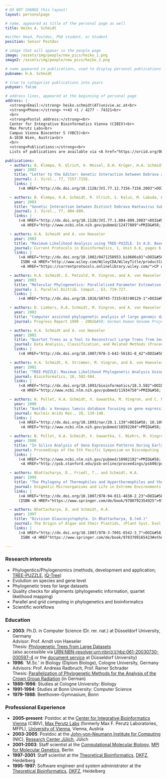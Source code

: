 ```yaml
---
# DO NOT CHANGE this layout!
layout: personalpage

# name, appeared as title of the personal page as well
title: Heiko A. Schmidt

#either Head, Postdoc, PhD student, or Student
position: Senior Postdoc

# image that will appear in the people page
image: /assets/img/people/new_pics/heiko_1.png
image2: /assets/img/people/new_pics/heiko_2.png

# name appeared in publications, used to display personal publications
pubname: H.A. Schmidt

# true to categorize publications into years
pubyear: false

# address lines, appeared at the beginning of personal page
address: |
  <strong>Email:</strong> heiko.schmidt(AT)univie.ac.at<br>
  <strong>Phone:</strong> ++43 +1 / 4277 - 74321<br>
  <br>
  <strong>Postal address:</strong><br>
  Center for Integrative Bioinformatics Vienna (CIBIV)<br>
  Max Perutz Labs<br>
  Campus Vienna Biocenter 5 (VBC5)<br>
  A-1030 Wien, Austria<br>
  <br>
  <strong>Publications:</strong><br>
  Lists of publications are available via <A href="https://orcid.org/0000-0002-2311-8592">ORCID</A>, <A href="https://scholar.google.at/citations?user=8lFCw7IAAAAJ&hl=en">Google Scholar</A>, <A href="https://publons.com/researcher/AAC-4650-2022/">WoS ResearcherID</A><br>

publications:
  - authors: B. Klempa, R. Ulrich, H. Meisel, D.H. Krüger, H.A. Schmidt, S. Kaluz, M. Labuda, and B. Hjelle
    year: 2003
    title: "Letter to the Editor: Genetic Interaction between Dobrava and Saaremaa Hantaviruses: Now or Millions of Years Ago? (Authors' Reply)."
    journal: J. Virol., 77, 7157-7158. 
    links: |
      (<A HREF="http://dx.doi.org/10.1128/JVI.77.12.7156-7158.2003">DOI&#58; 10.1128/JVI.77.12.7156-7158.2003</A>)

  - authors: B. Klempa, H.A. Schmidt, R. Ulrich, S. Kaluz, M. Labuda, H. Meisel, B. Hjelle, and D.H. Krüger
    year: 2003
    title: "Genetic Interaction between Distinct Dobrava Hantavirus Subtypes in Apodemus agrarius and A. flavicollis in Nature."
    journal: J. Virol., 77, 804-809. 
    links: |
      (<A HREF="http://dx.doi.org/10.1128/JVI.77.1.804-809.2003">DOI&#58; 10.1128/JVI.77.1.804-809.2003</A>, 
       <A HREF="http://www.ncbi.nlm.nih.gov/pubmed/12477889">PMID&#58; 12477889</A>)

  - authors: H.A. Schmidt and A. von Haeseler
    year: 2003
    title: "Maximum Likelihood Analysis using TREE-PUZZLE. In A.D. Baxevanis, D.B. Davison, R.D.M. Page, G. Stormo, and L. Stein (eds.)"
    journal: Current Protocols in Bioinformatics, 1, Unit 6.6, pages 6.6.1-6.6.23, Wiley and Sons, New York. 
    links: |
      (<A HREF="http://dx.doi.org/10.1002/0471250953.bi0606s01">DOI&#58; 10.1002/0471250953.bi0606s01</A>,
       ISBN <A HREF="http://www.wiley.com/WileyCDA/WileyTitle/productCd-0471250937.html">0-471-25093-7</A>, 
       <A HREF="https://currentprotocols.onlinelibrary.wiley.com/">CP online</A>)

  - authors: H.A. Schmidt, E. Petzold, M. Vingron, and A. von Haeseler
    year: 2003
    title: "Molecular Phylogenetics: Parallelized Parameter Estimation and Quartet Puzzling."
    journal: J. Parallel Distrib. Comput., 63, 719-727. 
    links: |
      (<A HREF="http://dx.doi.org/10.1016/S0743-7315(03)00129-1">DOI&#58; 10.1016/S0743-7315(03)00129-1</A>)

  - authors: D. Liebers, H.A. Schmidt, M. Vingron, and A. von Haeseler
    year: 2002
    title: "Computer assisted phylogenetic analysis of large genomic datasets. In J. Wadzack, A. Haese, and B. L&ouml;hmer (eds.)" 
    journal: Progress Report 1999 - 2002&#58; German Human Genome Project (DHGP). 68-69, Druckhaus Schmergow, Berlin. (ISBN&#58; 978-3-00-010097-0)

  - authors: H.A. Schmidt and A. von Haeseler
    year: 2002
    title: "Quartet Trees as a Tool to Reconstruct Large Trees from Sequences. In K. Jajuga, A. Sokolowsky, and H.-H. Bock (eds.)" 
    journal: Data Analysis, Classification, and Related Methods (Proceedings of the 9th Conference of the International Federation of Classification Societies - IFCS-2002, Krakow), 379-388, Springer, Heidelberg/New York. 
    links: |
      (<A HREF="http://dx.doi.org/10.1007/978-3-642-56181-8_42">DOI&#58; 10.1007/978-3-642-56181-8_42</A>)

  - authors: H.A. Schmidt, K. Strimmer, M. Vingron, and A. von Haeseler
    year: 2002
    title: "TREE-PUZZLE: Maximum Likelihood Phylogenetic Analysis Using Quartets and Parallel Computing."
    journal: Bioinformatics, 18, 502-504. 
    links: |
      (<A HREF="http://dx.doi.org/10.1093/bioinformatics/18.3.502">DOI&#58; 10.1093/bioinformatics/18.3.502</A>, 
       <A HREF="http://www.ncbi.nlm.nih.gov/pubmed/11934758">PMID&#58; 11934758</A>)

  - authors: N. Pollet, H.A. Schmidt, V. Gawantka, M. Vingron, and C. Niehrs
    year: 2000
    title: "Axeldb: a Xenopus laevis database focusing on gene expression."
    journal: Nucleic Acids Res., 28, 139-140. 
    links: |
      (<A HREF="http://dx.doi.org/10.1093/nar/28.1.139">DOI&#58; 10.1093/nar/28.1.139</A>, 
       <A HREF="http://www.ncbi.nlm.nih.gov/pubmed/10592204">PMID&#58; 10592204</A>)

  - authors: N. Pollet, H.A. Schmidt, V. Gawantka, C. Niehrs, M. Vingron
    year: 2000
    title: "In Silico Analysis of Gene Expression Patterns During Early Development of Xenopus laevis."
    journal: Proceedings of the 5th Pacific Symposium on Biocomputing (PSB2000), Hawaii, 440-451, 
    links: |
      (<A HREF="http://www.ncbi.nlm.nih.gov/pubmed/10902192">PMID&#58; 10902192</A>, 
       <A HREF="http://psb.stanford.edu/psb-online/proceedings/psb00/pollet.pdf">PDF</A>)

  - authors: Bhattacharya, D., Friedl, T., and Schmidt, H.A.
    year: 1999
    title: "The Phylogeny of Thermophiles and Hyperthermophiles and the Three Domains of Life. The Phylogeny of Thermophiles. In Seckbach, J. (ed.)" 
    journal: Enigmatic Microorganisms and Life in Extreme Environments, 291-304, Kluwer Academic Publishers, Dordrecht, Netherlands, 
    links: |
      (<A HREF="http://dx.doi.org/10.1007/978-94-011-4838-2_23">DOI&#58; 10.1007/978-94-011-4838-2_23</A>, 
      (ISBN <A HREF="https://www.springer.com/de/book/9780792354925">978-0-7923-5492-5</A>)

  - authors: Bhattacharya, D. and Schmidt, H.A.
    year: 1997
    title: "Division Glaucocystophyta. In Bhattacharya, D.(ed.)"
    journal: The Origin of Algae and their Plastids, (Plant Syst. Evol., Suppl. 11, 139-148) Springer Verlag, Vienna, Austria
    links: |
      (<A HREF="http://dx.doi.org/10.1007/978-3-7091-6542-3_7">DOI&#58; 10.1007/978-3-7091-6542-3_7</A>, 
       ISBN <A HREF"https://www.springer.com/de/book/9783709165423#otherversion=9783211830352">978-3-211-83035-2</A>) 

---
```


### Research interests
<div class="hline"></div>

* Phylogentics/Phylogenomics (methods, development and application; <A HREF="http://www.tree-puzzle.de/">TREE-PUZZLE</A>, <A HREF="http://www.iqtree.org/">IQ-Tree</A>)
* Evolution on species and gene level
* Phylogenetic trees for large datasets 
* Quality checks for alignments (phylogenetic information, quartet likelihood mapping)
* Parallel and grid computing in phylogenetics and bioinformatics
* Scientific workflows

### Education
<div class="hline"></div>

* __2003__: Ph.D. in Computer Science (Dr. rer. nat.) at Düsseldorf University, Germany
	<BR>Advisor: Prof. Arndt von Haeseler
	<BR>Thesis:	<A HREF="http://www.cibiv.at/~hschmidt/publ/schmidt2003.phdthesis.pdf">Phylogenetic Trees from Large Datasets</A>
	<BR>(also accessible via <A HREF="http://nbn-resolving.org/urn:nbn:de:hbz:061-20030730-000597-4">URN:NBN-resolver:urn:nbn:de:hbz:061-20030730-000597-4</A> or the <A HREF="http://docserv.uni-duesseldorf.de/servlets/DocumentServlet?id=2597">document service</A> at Düsseldorf University) 
* __1996__: 'M.Sc.' in Biology (Diplom Biologe), Cologne University, Germany
	<BR>Advisors: Prof. Andreas Radbruch, Prof. Rainer Schrader
	<BR>Thesis: <A HREF="http://www.cibiv.at/~hschmidt/publ/schmidt1996.diplomarbeit.pdf">Parallelization of Phylogenetic Methods for the Analysis of the Crown Group Radiation</A> (in German) 
* __1989-1996__: Studies at Cologne University: Biology
* __1991-1994__: Studies at Bonn University: Computer Science
* __1979-1988__: Beethoven-Gymnasium, Bonn 

### Professional Experience
<div class="hline"></div>

* __2005-present__: Postdoc at the <A HREF="http://www.cibiv.at">Center for Integrative Bioinformatics Vienna</A> (CIBIV), <A HREF="http://www.maxperutzlabs.ac.at/">Max Perutz Labs</A> (formerly Max F. Perutz Laboratories, MFPL), <A HREF="http://www.univie.ac.at">University of Vienna</A>, Vienna, Austria
* __2003-2005__: Postdoc at the <A HREF="http://www.fz-juelich.de/nic">John-von-Neumann Institute for Computing</A> (NIC), <A HREF="http://www.fz-juelich.de/">Research Center Jülich</A>, Jülich
* __2001-2003__: Staff scientist at the <A HREF="http://cmb.molgen.mpg.de/">Computational Molecular Biology</A>, <A HREF="http://www.molgen.mpg.de/">MPI for Molecular Genetics</A>, Berlin
* __1997-2001__: Staff scientist at the <A HREF="http://www.dkfz.de/tbi/">Theoretical Bioinformatics</A>, <A HREF="http://www.dkfz.de/">DKFZ</A>, Heidelberg
* __1995-1997__: Software engineer and system administrator at the <A HREF="http://www.dkfz.de/tbi/">Theoretical Bioinformatics</A>, <A HREF="http://www.dkfz.de/">DKFZ</A>, Heidelberg 


